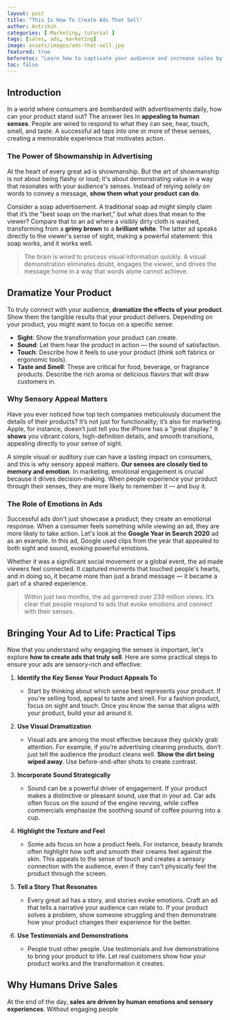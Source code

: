 ```yaml
---
layout: post
title: "This Is How To Create Ads That Sell"
author: Antriksh
categories: [ Marketing, tutorial ]
tags: [sales, ads, marketing]
image: assets/images/ads-that-sell.jpg
featured: true
beforetoc: "Learn how to captivate your audience and increase sales by creating ads that appeal to human senses."
toc: false
---
```


## Introduction

In a world where consumers are bombarded with advertisements daily, how can your product stand out? The answer lies in **appealing to human senses**. People are wired to respond to what they can see, hear, touch, smell, and taste. A successful ad taps into one or more of these senses, creating a memorable experience that motivates action.

### The Power of Showmanship in Advertising

At the heart of every great ad is showmanship. But the art of showmanship is not about being flashy or loud; it's about demonstrating value in a way that resonates with your audience's senses. Instead of relying solely on words to convey a message, **show them what your product can do**.

Consider a soap advertisement. A traditional soap ad might simply claim that it’s the "best soap on the market," but what does that mean to the viewer? Compare that to an ad where a visibly dirty cloth is washed, transforming from a **grimy brown** to a **brilliant white**. The latter ad speaks directly to the viewer's sense of sight, making a powerful statement: this soap works, and it works well.

> The brain is wired to process visual information quickly. A visual demonstration eliminates doubt, engages the viewer, and drives the message home in a way that words alone cannot achieve.

## Dramatize Your Product

To truly connect with your audience, **dramatize the effects of your product**. Show them the tangible results that your product delivers. Depending on your product, you might want to focus on a specific sense:

- **Sight**: Show the transformation your product can create.
- **Sound**: Let them hear the product in action — the sound of satisfaction.
- **Touch**: Describe how it feels to use your product (think soft fabrics or ergonomic tools).
- **Taste and Smell**: These are critical for food, beverage, or fragrance products. Describe the rich aroma or delicious flavors that will draw customers in.

### Why Sensory Appeal Matters

Have you ever noticed how top tech companies meticulously document the details of their products? It’s not just for functionality; it’s also for marketing. Apple, for instance, doesn’t just tell you the iPhone has a "great display." It **shows** you vibrant colors, high-definition details, and smooth transitions, appealing directly to your sense of sight.

A simple visual or auditory cue can have a lasting impact on consumers, and this is why sensory appeal matters. **Our senses are closely tied to memory and emotion**. In marketing, emotional engagement is crucial because it drives decision-making. When people experience your product through their senses, they are more likely to remember it — and buy it.

### The Role of Emotions in Ads

Successful ads don't just showcase a product; they create an emotional response. When a consumer feels something while viewing an ad, they are more likely to take action. Let's look at the **Google Year in Search 2020** ad as an example. In this ad, Google used clips from the year that appealed to both sight and sound, evoking powerful emotions. 

Whether it was a significant social movement or a global event, the ad made viewers feel connected. It captured moments that touched people's hearts, and in doing so, it became more than just a brand message — it became a part of a shared experience.

>Within just two months, the ad garnered over 239 million views. It’s clear that people respond to ads that evoke emotions and connect with their senses.

## Bringing Your Ad to Life: Practical Tips

Now that you understand why engaging the senses is important, let's explore **how to create ads that truly sell**. Here are some practical steps to ensure your ads are sensory-rich and effective:

1. **Identify the Key Sense Your Product Appeals To**
    - Start by thinking about which sense best represents your product. If you're selling food, appeal to taste and smell. For a fashion product, focus on sight and touch. Once you know the sense that aligns with your product, build your ad around it.

2. **Use Visual Dramatization**
    - Visual ads are among the most effective because they quickly grab attention. For example, if you’re advertising cleaning products, don’t just tell the audience the product cleans well. **Show the dirt being wiped away**. Use before-and-after shots to create contrast.

3. **Incorporate Sound Strategically**
    - Sound can be a powerful driver of engagement. If your product makes a distinctive or pleasant sound, use that in your ad. Car ads often focus on the sound of the engine revving, while coffee commercials emphasize the soothing sound of coffee pouring into a cup.

4. **Highlight the Texture and Feel**
    - Some ads focus on how a product feels. For instance, beauty brands often highlight how soft and smooth their creams feel against the skin. This appeals to the sense of touch and creates a sensory connection with the audience, even if they can't physically feel the product through the screen.

5. **Tell a Story That Resonates**
    - Every great ad has a story, and stories evoke emotions. Craft an ad that tells a narrative your audience can relate to. If your product solves a problem, show someone struggling and then demonstrate how your product changes their experience for the better.

6. **Use Testimonials and Demonstrations**
    - People trust other people. Use testimonials and live demonstrations to bring your product to life. Let real customers show how your product works and the transformation it creates.

## Why Humans Drive Sales

At the end of the day, **sales are driven by human emotions and sensory experiences**. Without engaging people
